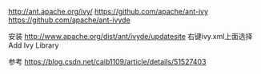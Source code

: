 http://ant.apache.org/ivy/
https://github.com/apache/ant-ivy
https://github.com/apache/ant-ivyde


安装
http://www.apache.org/dist/ant/ivyde/updatesite
右键ivy.xml上面选择Add Ivy Library


参考
https://blog.csdn.net/caib1109/article/details/51527403

